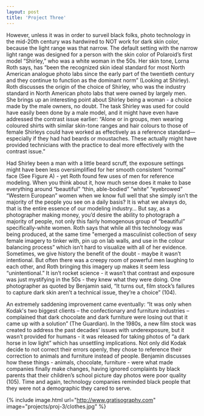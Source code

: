 ```yaml
---
layout: post
title: 'Project Three'
---
```


However, unless it was in order to surveil black folks, photo technology in the mid-20th century was hardwired to NOT work for dark skin color, because the light range was that narrow.  The default setting with the narrow light range was designed for a person with the skin color of Polaroid’s first model “Shirley,” who was a white woman in the 50s.  Her skin tone, Lorna Roth says, has “been the recognized skin ideal standard for most North American analogue photo labs since the early part of the twentieth century and they continue to function as the dominant norm” (Looking at Shirley).  Roth discusses the origin of the choice of Shirley, who was the industry standard in North American photo labs that were owned by largely men.  She brings up an interesting point about Shirley being a woman - a choice made by the male owners, no doubt.  The task Shirley was used for could have easily been done by a male model, and it might have even have addressed the contrast issue earlier: “Alone or in groups, men wearing coloured shirts with similar skin-tone ranges and hair colours to those of female Shirleys could have worked as effectively as a reference standard—especially if they had had beards or moustaches. These actually might have provided technicians with the practice to deal more effectively with the contrast issue.”  

Had Shirley been a man with a little beard scruff, the exposure settings might have been less oversimplified for her smooth consistent “normal” face (See Figure A) - yet Roth found few uses of men for reference modeling.  When you think about it, how much sense does it make to base everything around “beautiful” “thin, able-bodied” “white” “eyebrowed” “Western European” women when we know full well that she simply isn’t the majority of the people you see on a daily basis? It is what we always do, that is the entire essence of our modeling industry… But say, as a photographer making money, you’d desire the ability to photograph a majority of people, not only this fairly homogenous group of “beautiful” specifically-white women.  Roth says that while all this technology was being produced, at the same time "emerged a masculinist collection of sexy female imagery to tinker with, pin up on lab walls, and use in the colour balancing process” which isn’t hard to visualize with all of her evidence.  Sometimes, we give history the benefit of the doubt - maybe it wasn’t intentional. But often there was a creepy room of powerful men laughing to each other, and Roth bringing this imagery up makes it seem less “unintentional.”  It isn’t rocket science - it wasn’t that contrast and exposure was just mystifying in the 50s - they knew what they were doing. One photographer as quoted by Benjamin said, “It turns out, film stock’s failures to capture dark skin aren’t a technical issue, they’re a choice” (104). 

An extremely saddening improvement came eventually: “It was only when Kodak's two biggest clients – the confectionary and furniture industries – complained that dark chocolate and dark furniture were losing out that it came up with a solution” (The Guardian).  In the 1980s, a new film stock was created to address the past decades’ issues with underexposure, but it wasn’t provided for humans - it was released for taking photos of “a dark horse in low light” which has unsettling implications.  Not only did Kodak decide to not correct their errors openly, they chose to reference their correction to animals and furniture instead of people.  Benjamin discusses how these things - animals, chocolate, furniture - were what made companies finally make changes, having ignored complaints by black parents that their children’s school picture day photos were poor quality (105).  Time and again, technology companies reminded black people that they were not a demographic they cared to serve. 


{% include image.html url="http://www.gratisography.com" image="projects/proj-3/clothes.jpg" %}
